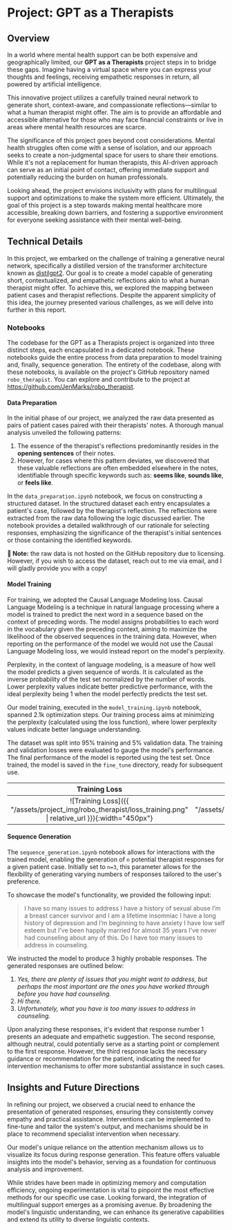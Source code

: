 <h1 class="tertiary-text-color"> Project: GPT as a Therapists </h1>

## Overview

In a world where mental health support can be both expensive and geographically limited, our **GPT as a Therapists** 
project steps in to bridge these gaps. Imagine having a virtual space where you can express your thoughts and feelings,
receiving empathetic responses in return, all powered by artificial intelligence.

This innovative project utilizes a carefully trained neural network to generate short, context-aware, and compassionate
reflections—similar to what a human therapist might offer. The aim is to provide an affordable and accessible alternative
for those who may face financial constraints or live in areas where mental health resources are scarce.

The significance of this project goes beyond cost considerations. Mental health struggles often come with a sense of
isolation, and our approach seeks to create a non-judgmental space for users to share their emotions. While it's not a
replacement for human therapists, this AI-driven approach can serve as an initial point of contact, offering immediate
support and potentially reducing the burden on human professionals.

Looking ahead, the project envisions inclusivity with plans for multilingual support and optimizations to make the system
more efficient. Ultimately, the goal of this project is a step towards making mental healthcare more accessible,
breaking down barriers, and fostering a supportive environment for everyone seeking assistance with their mental well-being.

## Technical Details

In this project, we embarked on the challenge of training a generative neural network, specifically a distilled version
of the transformer architecture known as 
<a href="https://cdn.openai.com/better-language-models/language_models_are_unsupervised_multitask_learners.pdf" target="_blank">distilgpt2</a>.
Our goal is to create a model capable of generating short, contextualized, and empathetic reflections akin to what a
human therapist might offer. To achieve this, we explored the mapping between patient cases and therapist reflections.
Despite the apparent simplicity of this idea, the journey presented various challenges, as we will delve into further 
in this report.

### Notebooks

The codebase for the GPT as a Therapists project is organized into three distinct steps, each encapsulated in a dedicated notebook.
These notebooks guide the entire process from data preparation to model training and, finally, sequence generation.
The entirety of the codebase, along with these notebooks, is available on the project's GitHub repository named `robo_therapist`.
You can explore and contribute to the project at 
<a href="https://github.com/JenMarks/robo_therapist" target="_blank">https://github.com/JenMarks/robo_therapist</a>.

#### Data Preparation

In the initial phase of our project, we analyzed the raw data presented as pairs of patient cases paired with their therapists' notes.
A thorough manual analysis unveiled the following patterns:

 1. The essence of the therapist's reflections predominantly resides in the **opening sentences** of their notes.
 2. However, for cases where this pattern deviates, we discovered that these valuable reflections are often embedded elsewhere in the notes, identifiable through specific keywords such as: **seems like**, **sounds like**, or **feels like**.

In the `data_preparation.ipynb` notebook, we focus on constructing a structured dataset. In the structured dataset each
entry encapsulates a patient's case, followed by the therapist's reflection. The reflections were extracted from the raw
data following the logic discussed earlier. The notebook provides a detailed walkthrough of our rationale for selecting
responses, emphasizing the significance of the therapist's initial sentences or those containing the identified keywords.

**📢 Note:** the raw data is not hosted on the GitHub repository due to licensing. However, if you wish to access the dataset,
reach out to me via email, and I will gladly provide you with a copy!

#### Model Training

For training, we adopted the Causal Language Modeling loss.
Causal Language Modeling is a technique in natural language processing where a model is trained to predict the next word
in a sequence based on the context of preceding words. The model assigns probabilities to each word in the vocabulary
given the preceding context, aiming to maximize the likelihood of the observed sequences in the training data. However,
when reporting on the performance of the model we would not use the Causal Language Modeling loss, we would instead report
on the model's perplexity.

Perplexity, in the context of language modeling, is a measure of how well the model predicts a given sequence of words.
It is calculated as the inverse probability of the test set normalized by the number of words. Lower perplexity values
indicate better predictive performance, with the ideal perplexity being 1 when the model perfectly predicts the test set.

Our model training, executed in the `model_training.ipynb` notebook, spanned 2.1k optimization steps. Our training process
aims at minimizing the perplexity (calculated using the loss function), where lower perplexity values indicate better
language understanding.

The dataset was split into 95% training and 5% validation data. The training and validation losses were evaluated to gauge
the model's performance. The final performance of the model is reported using the test set. Once trained, the model is saved in the `fine_tune` directory, ready for subsequent use.

|                                               **Training Loss**                                                |                                     **Validation Loss**                                     |
|:--------------------------------------------------------------------------------------------------------------:|:-------------------------------------------------------------------------------------------:|
| ![Training Loss]({{ "/assets/project_img/robo_therapist/loss_training.png" \| relative_url }}){:width="450px"} | ![Validation Loss]({{ "/assets/project_img/robo_therapist/loss_validation.png" \| relative_url }}){:width="450px"} |


#### Sequence Generation

The `sequence_generation.ipynb` notebook allows for interactions with the trained model, enabling the generation of `n` 
potential therapist responses for a given patient case. Initially set to `n=3`, this parameter allows for the flexibility
of generating varying numbers of responses tailored to the user's preference.

To showcase the model's functionality, we provided the following input: 
> I have so many issues to address I have a history of sexual abuse I’m a breast cancer survivor and I am a lifetime 
> insomniac I have a long history of depression and I’m beginning to have anxiety I have low self esteem but I’ve been
> happily married for almost 35 years  I’ve never had counseling about any of this. Do I have too many issues to address in counseling.
 
We instructed the model to produce 3 highly probable responses. The generated responses are outlined below:

 1. _Yes, there are plenty of issues that you might want to address, but perhaps the most important are the ones you have worked through before you have had counseling._
 2. _Hi there._
 3. _Unfortunately, what you have is too many issues to address in counseling._

Upon analyzing these responses, it's evident that response number 1 presents an adequate and empathetic suggestion.
The second response, although neutral, could potentially serve as a starting point or complement to the first response.
However, the third response lacks the necessary guidance or recommendation for the patient, indicating the need for
intervention mechanisms to offer more substantial assistance in such cases. 

## Insights and Future Directions

In refining our project, we observed a crucial need to enhance the presentation of generated responses, ensuring they
consistently convey empathy and practical assistance. Interventions can be implemented to fine-tune and tailor the
system's output, and mechanisms should be in place to recommend specialist intervention when necessary.

Our model's unique reliance on the attention mechanism allows us to visualize its focus during response generation.
This feature offers valuable insights into the model's behavior, serving as a foundation for continuous analysis and improvement.

While strides have been made in optimizing memory and computation efficiency, ongoing experimentation is vital to pinpoint
the most effective methods for our specific use case. Looking forward, the integration of multilingual support emerges
as a promising avenue. By broadening the model's linguistic understanding, we can enhance its generative capabilities
and extend its utility to diverse linguistic contexts.
